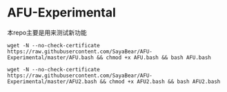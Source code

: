 # AFU-Experimental

本repo主要是用来测试新功能

`wget -N --no-check-certificate https://raw.githubusercontent.com/SayaBear/AFU-Experimental/master/AFU.bash && chmod +x AFU.bash && bash AFU.bash`

`wget -N --no-check-certificate https://raw.githubusercontent.com/SayaBear/AFU-Experimental/master/AFU2.bash && chmod +x AFU2.bash && bash AFU2.bash`
